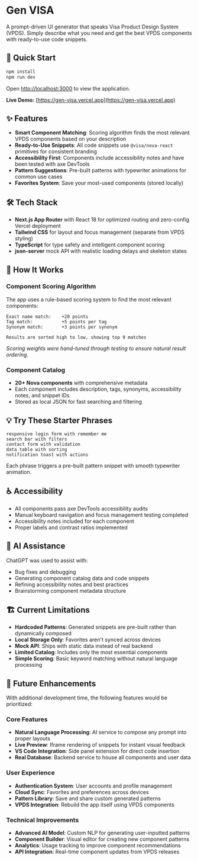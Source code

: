 # Gen VISA

A prompt-driven UI generator that speaks Visa Product Design System (VPDS). Simply describe what you need and get the best VPDS components with ready-to-use code snippets.

## 🚀 Quick Start

```bash
npm install
npm run dev
```

Open [http://localhost:3000](http://localhost:3000) to view the application.

**Live Demo:** [https://gen-visa.vercel.app](https://gen-visa.vercel.app)

## ✨ Features

- **Smart Component Matching**: Scoring algorithm finds the most relevant VPDS components based on your description
- **Ready-to-Use Snippets**: All code snippets use `@visa/nova-react` primitives for consistent branding
- **Accessibility First**: Components include accessibility notes and have been tested with axe DevTools
- **Pattern Suggestions**: Pre-built patterns with typewriter animations for common use cases
- **Favorites System**: Save your most-used components (stored locally)

## 🛠 Tech Stack

- **Next.js App Router** with React 18 for optimized routing and zero-config Vercel deployment
- **Tailwind CSS** for layout and focus management (separate from VPDS styling)
- **TypeScript** for type safety and intelligent component scoring
- **json-server** mock API with realistic loading delays and skeleton states

## 🎯 How It Works

### Component Scoring Algorithm

The app uses a rule-based scoring system to find the most relevant components:

```
Exact name match:    +20 points
Tag match:           +5 points per tag
Synonym match:       +3 points per synonym

Results are sorted high to low, showing top 9 matches
```

_Scoring weights were hand-tuned through testing to ensure natural result ordering._

### Component Catalog

- **20+ Nova components** with comprehensive metadata
- Each component includes description, tags, synonyms, accessibility notes, and snippet IDs
- Stored as local JSON for fast searching and filtering

## 💡 Try These Starter Phrases

```
responsive login form with remember me
search bar with filters
contact form with validation
data table with sorting
notification toast with actions
```

Each phrase triggers a pre-built pattern snippet with smooth typewriter animation.

## ♿ Accessibility

- All components pass axe DevTools accessibility audits
- Manual keyboard navigation and focus management testing completed
- Accessibility notes included for each component
- Proper labels and contrast ratios implemented

## 🤖 AI Assistance

ChatGPT was used to assist with:

- Bug fixes and debugging
- Generating component catalog data and code snippets
- Refining accessibility notes and best practices
- Brainstorming component metadata structure

## 🏗 Current Limitations

- **Hardcoded Patterns**: Generated snippets are pre-built rather than dynamically composed
- **Local Storage Only**: Favorites aren't synced across devices
- **Mock API**: Ships with static data instead of real backend
- **Limited Catalog**: Includes only the most essential components
- **Simple Scoring**: Basic keyword matching without natural language processing

## 🔮 Future Enhancements

With additional development time, the following features would be prioritized:

### Core Features

- **Natural Language Processing**: AI service to compose any prompt into proper layouts
- **Live Preview**: Iframe rendering of snippets for instant visual feedback
- **VS Code Integration**: Side panel extension for direct code insertion
- **Real Database**: Backend service to house all components and user data

### User Experience

- **Authentication System**: User accounts and profile management
- **Cloud Sync**: Favorites and preferences across devices
- **Pattern Library**: Save and share custom generated patterns
- **VPDS Integration**: Rebuild the app itself using VPDS components

### Technical Improvements

- **Advanced AI Model**: Custom NLP for generating user-inputted patterns
- **Component Builder**: Visual editor for creating new component patterns
- **Analytics**: Usage tracking to improve component recommendations
- **API Integration**: Real-time component updates from VPDS releases
